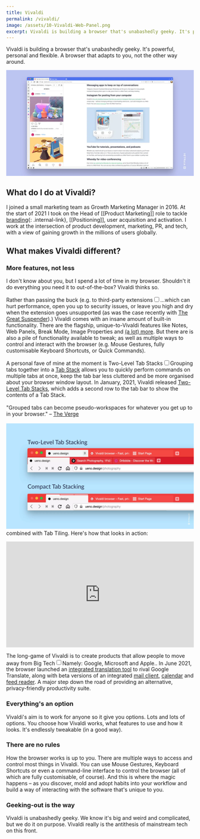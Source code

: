```yaml
---
title: Vivaldi
permalink: /vivaldi/
image: /assets/10-Vivaldi-Web-Panel.png
excerpt: Vivaldi is building a browser that's unabashedly geeky. It's powerful, personal and flexible. A browser that adapts to you, not the other way around.
---
```


Vivaldi is building a browser that's unabashedly geeky. It's powerful, personal and flexible. A browser that adapts to you, not the other way around.

![Vivaldi Browser](/assets/10-Vivaldi-Web-Panel.webp)

## What do I do at Vivaldi?
I joined a small marketing team as Growth Marketing Manager in 2016. At the start of 2021 I took on the Head of [[Product Marketing]] role to tackle [branding](/branding-a-browser){: .internal-link}, [[Positioning]], user acquisition and activation. I work at the intersection of product development, marketing, PR, and tech, with a view of gaining growth in the millions of users globally.

## What makes Vivaldi different?

### More features, not less
I don't know about you, but I spend a lot of time in my browser. Shouldn't it do everything you need it to out-of-the-box? Vivaldi thinks so. 

Rather than passing the buck (e.g. to third-party extensions<input type="checkbox" id="cb1" /><label for="cb1"><sup></sup></label><span><span class="footnote-inner">...which can hurt performance, open you up to security issues, or leave you high and dry when the extension goes unsupported (as was the case recently with [The Great Suspender](https://www.theverge.com/2021/2/4/22266798/chrome-blocks-the-great-suspender-disabled-malware-tab-recovery)).</span></span>) Vivaldi comes with an insane amount of built-in functionality. There are the flagship, unique-to-Vivaldi features like Notes, Web Panels, Break Mode, Image Properties and [(a lot) more](https://vivaldi.com/features/). But there are is also a pile of functionality available to tweak; as well as multiple ways to control and interact with the browser (e.g. Mouse Gestures, fully customisable Keyboard Shortcuts, or Quick Commands).

A personal fave of mine at the moment is Two-Level Tab Stacks<input type="checkbox" id="cb2" /><label for="cb2"><sup></sup></label><span><span class="footnote-inner">Grouping tabs together into a [Tab Stack](https://help.vivaldi.com/desktop/tabs/tab-stacks/) allows you to quickly perform commands on multiple tabs at once, keep the tab bar less cluttered and be more organised about your browser window layout. In January, 2021, Vivaldi released [Two-Level Tab Stacks](https://vivaldi.com/blog/desktop/desktop-releases/vivaldi-tabs-two-level/), which adds a second row to the tab bar to show the contents of a Tab Stack.<br><br> "Grouped tabs can become pseudo-workspaces for whatever you get up to in your browser." – [The Verge](https://www.theverge.com/2021/1/28/22253198/vivaldi-web-browser-stacked-tabs-hoarding)<br><br>![](/assets/2_line_tab_stack_side_by_side.webp)</span></span> combined with Tab Tiling. Here's how that looks in action:

<div style="position: relative; padding-bottom: 56.25%; height: 0;"><iframe src="https://www.loom.com/embed/50b155beffe84dfa836a9e4107b3f7c9" frameborder="0" webkitallowfullscreen mozallowfullscreen allowfullscreen style="position: absolute; top: 0; left: 0; width: 100%; height: 100%;"></iframe></div>

The long-game of Vivaldi is to create products that allow people to move away from Big Tech<input type="checkbox" id="cb3" /><label for="cb3"><sup></sup></label><span><span class="footnote-inner">Namely: Google, Microsoft and Apple.</span></span>. In June 2021, the browser launched an [integrated translation tool](https://vivaldi.com/features/translate) to rival Google Translate, along with beta versions of an integrated [mail client](https://vivaldi.com/features/mail/), [calendar](https://vivaldi.com/features/calendar/) and [feed reader](https://vivaldi.com/features/feed-reader/). A major step down the road of providing an alternative, privacy-friendly productivity suite.

### Everything's an option
Vivaldi's aim is to work for anyone so it give you options. Lots and lots of options. You choose how Vivaldi works, what features to use and how it looks. It's endlessly tweakable (in a good way).

### There are no rules
How the browser works is up to you. There are multiple ways to access and control most things in Vivaldi. You can use Mouse Gestures, Keyboard Shortcuts or even a command-line interface to control the browser (all of which are fully customisable, of course). And this is where the magic happens – as you discover, mold and adopt habits into your workflow and build a way of interacting with the software that's unique to you.

### Geeking-out is the way
Vivaldi is unabashedly geeky. We know it's big and weird and complicated, but we do it on purpose. Vivaldi really is the antithesis of mainstream tech on this front.
